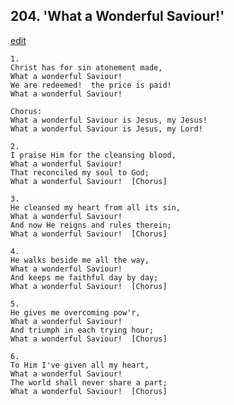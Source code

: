 
## 204.  'What a Wonderful Saviour!'
[edit](https://docs.google.com/document/d/1ndWD2%2Dyw369nd0uD06xxjTCM7j8Bu0tn/edit?mode=html)



    1.
    Christ has for sin atonement made,
    What a wonderful Saviour!
    We are redeemed!  the price is paid!
    What a wonderful Saviour!

    Chorus:
    What a wonderful Saviour is Jesus, my Jesus!
    What a wonderful Saviour is Jesus, my Lord!

    2.
    I praise Him for the cleansing blood,
    What a wonderful Saviour!
    That reconciled my soul to God;
    What a wonderful Saviour!  [Chorus]

    3.
    He cleansed my heart from all its sin,
    What a wonderful Saviour!
    And now He reigns and rules therein;
    What a wonderful Saviour!  [Chorus]

    4.
    He walks beside me all the way,
    What a wonderful Saviour!
    And keeps me faithful day by day;
    What a wonderful Saviour!  [Chorus]

    5.
    He gives me overcoming pow'r,
    What a wonderful Saviour!
    And triumph in each trying hour;
    What a wonderful Saviour!  [Chorus]

    6.
    To Him I've given all my heart,
    What a wonderful Saviour!
    The world shall never share a part;
    What a wonderful Saviour!  [Chorus] 
